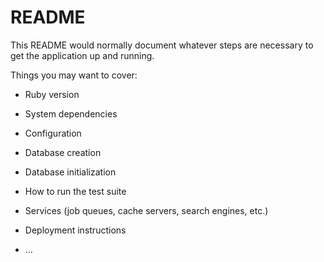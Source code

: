 # README


This README would normally document whatever steps are necessary to get the
application up and running.

Things you may want to cover:

* Ruby version

* System dependencies

* Configuration

* Database creation

* Database initialization

* How to run the test suite

* Services (job queues, cache servers, search engines, etc.)

* Deployment instructions

* ...


<!-- User Stories
1) User should sign in
2) User should be able to add a pet to their watchlist
3) View their watchlist 
4) Swap a pet from their watchlist with another pet
5) Delete a pet from their watchlist
6) Browse all pets
7) Error message for sign up if under 18 -->

<!-- <!-- Jenn: 

1. Allow users to add pets to WatchList via Button
2. Fix search bar, add more options
3. Get rid of duplicate states in search
4. If pet is on watchlist, dont show for that user on pet index
5. Remind Jim about ? in URL

<!-- Jim:
 
1. Error message for sign up if under 18 
2. User must have unique email 
3. Password must be 6 characters or longer
4. User should see a link to their watchlist upon signing in  --> 